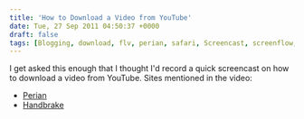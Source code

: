 ```yaml
---
title: 'How to Download a Video from YouTube'
date: Tue, 27 Sep 2011 04:50:37 +0000
draft: false
tags: [Blogging, download, flv, perian, safari, Screencast, screenflow, Tutorial, tutorial, youtube]
---
```


I get asked this enough that I thought I'd record a quick screencast on how to download a video from YouTube. Sites mentioned in the video:

*   [Perian](http://perian.org/)
*   [Handbrake](http://handbrake.fr/)